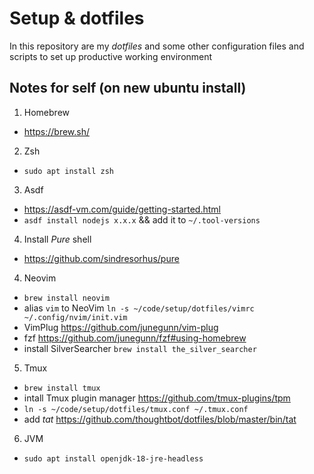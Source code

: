 # Setup & dotfiles

In this repository are my *dotfiles* and some other configuration files and scripts to set up productive working environment

## Notes for self (on new ubuntu install)

1. Homebrew
  - https://brew.sh/
2. Zsh
  - `sudo apt install zsh`
3. Asdf
 - https://asdf-vm.com/guide/getting-started.html
 - `asdf install nodejs x.x.x` && add it to `~/.tool-versions`
4. Install _Pure_ shell
  - https://github.com/sindresorhus/pure
4. Neovim
  - `brew install neovim`
  - alias `vim` to NeoVim `ln -s ~/code/setup/dotfiles/vimrc ~/.config/nvim/init.vim`
  - VimPlug https://github.com/junegunn/vim-plug
  - fzf https://github.com/junegunn/fzf#using-homebrew
  - install SilverSearcher `brew install the_silver_searcher`
5. Tmux
  - `brew install tmux`
  - intall Tmux plugin manager https://github.com/tmux-plugins/tpm
  - `ln -s ~/code/setup/dotfiles/tmux.conf ~/.tmux.conf`
  - add _tat_ https://github.com/thoughtbot/dotfiles/blob/master/bin/tat
6. JVM
  - `sudo apt install openjdk-18-jre-headless`
